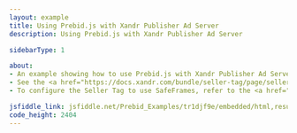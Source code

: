 ```yaml
---
layout: example
title: Using Prebid.js with Xandr Publisher Ad Server
description: Using Prebid.js with Xandr Publisher Ad Server

sidebarType: 1

about:
- An example showing how to use Prebid.js with Xandr Publisher Ad Server
- See the <a href="https://docs.xandr.com/bundle/seller-tag/page/seller-tag.html">Seller Tag (AST)</a> documentation for more information
- To configure the Seller Tag to use SafeFrames, refer to the <a href="https://docs.xandr.com/bundle/seller-tag/page/safeframe-api-reference.html">SafeFrame API Reference</a>.

jsfiddle_link: jsfiddle.net/Prebid_Examples/tr1djf9e/embedded/html,result
code_height: 2404
---
```

